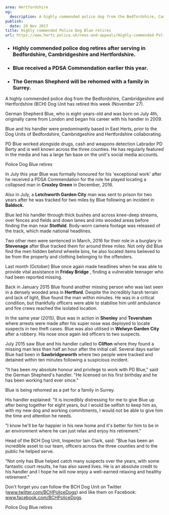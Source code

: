 ```yaml
area: Hertfordshire
og:
  description: A highly commended police dog from the Bedfordshire, Cambridgeshire and Hertfordshire (BCH) Dog Unit has retired this week (November 27).
publish:
  date: 29 Nov 2017
title: Highly commended Police Dog Blue retires
url: https://www.herts.police.uk/news-and-appeals/Highly-commended-Police-Dog-Blue-retires-1206
```

* ### Highly commended police dog retires after serving in Bedfordshire, Cambridgeshire and Hertfordshire.

 * ### Blue received a PDSA Commendation earlier this year.

 * ### The German Shepherd will be rehomed with a family in Surrey.

A highly commended police dog from the Bedfordshire, Cambridgeshire and Hertfordshire (BCH) Dog Unit has retired this week (November 27).

German Shepherd Blue, who is eight-years-old and was born on July 4th, originally came from London and began his career with his handler in 2009.

Blue and his handler were predominantly based in East Herts, prior to the Dog Units of Bedfordshire, Cambridgeshire and Hertfordshire collaborating.

PD Blue worked alongside drugs, cash and weapons detection Labrador PD Berty and is well known across the three counties. He has regularly featured in the media and has a large fan base on the unit's social media accounts.

Police Dog Blue retires

In July this year Blue was formally honoured for his 'exceptional work' after he received a PDSA Commendation for the role he played locating a collapsed man in **Croxley Green** in December, 2016.

Also in July, a **Letchworth Garden City** man was sent to prison for two years after he was tracked for two miles by Blue following an incident in **Baldock.**

Blue led his handler through thick bushes and across knee-deep streams, over fences and fields and down lanes and into wooded areas before finding the man near **Stotfold**. Body-worn camera footage was released of the track, which made national headlines.

Two other men were sentenced in March, 2016 for their role in a burglary in **Stevenage** after Blue tracked them for around three miles. Not only did Blue find the men hidden behind wheelie bins, he also located items believed to be from the property and clothing belonging to the offenders.

Last month (October) Blue once again made headlines when he was able to provide vital assistance in **Friday Bridge** , finding a vulnerable teenager who had been reported missing.

Back in January 2015 Blue found another missing person who was last seen in a densely wooded area in **Hertford**. Despite the incredibly harsh terrain and lack of light, Blue found the man within minutes. He was in a critical condition, but thankfully officers were able to stabilise him until ambulance and fire crews reached the isolated location.

In the same year (2015), Blue was in action in **Shenley** and **Teversham** where arrests were made after his super nose was deployed to locate suspects in two theft cases. Blue was also utilised in **Welwyn Garden City** after a robbery. His nose once again led officers to two suspects.

July 2015 saw Blue and his handler called to **Clifton** where they found a missing man less than half an hour after the initial call. Several days earlier Blue had been in **Sawbridgeworth** where two people were tracked and detained within ten minutes following a suspicious incident.

"It has been my absolute honour and privilege to work with PD Blue," said the German Shepherd's handler. "He licensed on his first birthday and he has been working hard ever since."

Blue is being rehomed as a pet for a family in Surrey.

His handler explained: "It is incredibly distressing for me to give Blue up after being together for eight years, but I would be selfish to keep him as, with my new dog and working commitments, I would not be able to give him the time and attention he needs.

"I know he'll be far happier in his new home and it's better for him to be in an environment where he can just relax and enjoy his retirement."

Head of the BCH Dog Unit, Inspector Iain Clark, said: "Blue has been an incredible asset to our team, officers across the three counties and to the public he helped serve.

"Not only has Blue helped catch many suspects over the years, with some fantastic court results, he has also saved lives. He is an absolute credit to his handler and I hope he will now enjoy a well-earned relaxing and healthy retirement."

Don't forget you can follow the BCH Dog Unit on Twitter (www.twitter.com/BCHPoliceDogs) and like them on Facebook: www.facebook.com/BCHPoliceDogs.

Police Dog Blue retires
